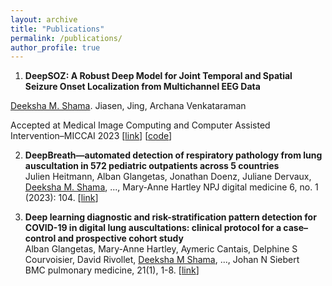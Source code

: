 ```yaml
---
layout: archive
title: "Publications"
permalink: /publications/
author_profile: true
---
```


1. **DeepSOZ: A Robust Deep Model for Joint Temporal and Spatial Seizure Onset Localization from Multichannel EEG Data** 

<ins>Deeksha M. Shama</ins>. Jiasen, Jing, Archana Venkataraman

Accepted at Medical Image Computing and Computer Assisted Intervention–MICCAI 2023
[[link](...)] [[code](https://github.com/deeksha-ms/DeepSOZ)]

2. **DeepBreath—automated detection of respiratory pathology from lung auscultation in 572 pediatric outpatients across 5 countries**  
Julien Heitmann, Alban Glangetas, Jonathan Doenz, Juliane Dervaux, <ins>Deeksha M. Shama</ins>, ..., Mary-Anne Hartley
NPJ digital medicine 6, no. 1 (2023): 104.
[[link](https://bmcpulmmed.biomedcentral.com/articles/10.1186/s12890-021-01467-w)]

3. **Deep learning diagnostic and risk-stratification pattern detection for COVID-19 in digital lung auscultations: clinical protocol for a case–control and prospective cohort study**  
Alban Glangetas, Mary-Anne Hartley, Aymeric Cantais, Delphine S Courvoisier, David Rivollet, <ins>Deeksha M Shama</ins>, ..., Johan N Siebert  
BMC pulmonary medicine, 21(1), 1-8.
[[link](https://bmcpulmmed.biomedcentral.com/articles/10.1186/s12890-021-01467-w)]  

